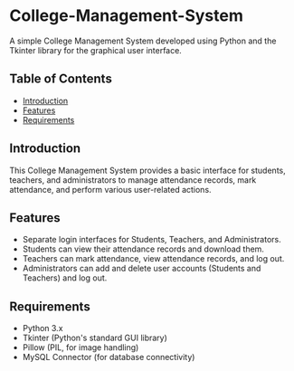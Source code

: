 # College-Management-System

A simple College Management System developed using Python and the Tkinter library for the graphical user interface.

## Table of Contents

- [Introduction](#introduction)
- [Features](#features)
- [Requirements](#requirements)


## Introduction

This College Management System provides a basic interface for students, teachers, and administrators to manage attendance records, mark attendance, and perform various user-related actions.

## Features

- Separate login interfaces for Students, Teachers, and Administrators.
- Students can view their attendance records and download them.
- Teachers can mark attendance, view attendance records, and log out.
- Administrators can add and delete user accounts (Students and Teachers) and log out.

## Requirements

- Python 3.x
- Tkinter (Python's standard GUI library)
- Pillow (PIL, for image handling)
- MySQL Connector (for database connectivity)


